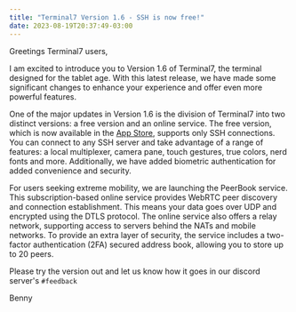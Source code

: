 ```yaml
---
title: "Terminal7 Version 1.6 - SSH is now free!"
date: 2023-08-19T20:37:49-03:00
---
```

Greetings Terminal7 users,

I am excited to introduce you to Version 1.6 of Terminal7, the terminal designed
for the tablet age. With this latest release, we have made some significant
changes to enhance your experience and offer even more powerful features.

One of the major updates in Version 1.6 is the division of Terminal7 into two
distinct versions: a free version and an online service. The free version, which
is now available in the [App Store](https://apps.apple.com/il/app/terminal7/id1532882447), 
supports only SSH connections. You can connect to any SSH server and take
advantage of a range of features: a local multiplexer, camera pane,
touch gestures, true colors, nerd fonts and more. Additionally, we have added
biometric authentication for added convenience and security.

For users seeking extreme mobility, we are launching the PeerBook service.
This subscription-based online service provides WebRTC peer discovery and connection
establishment. This means your data goes over UDP and encrypted using the DTLS protocol.
The online service also offers a relay network,
supporting access to servers behind the NATs and mobile networks. To provide an extra layer of
security, the service includes a two-factor authentication (2FA) secured address
book, allowing you to store up to 20 peers.

Please try the version out and let us know how it goes in our discord server's `#feedback`

Benny

